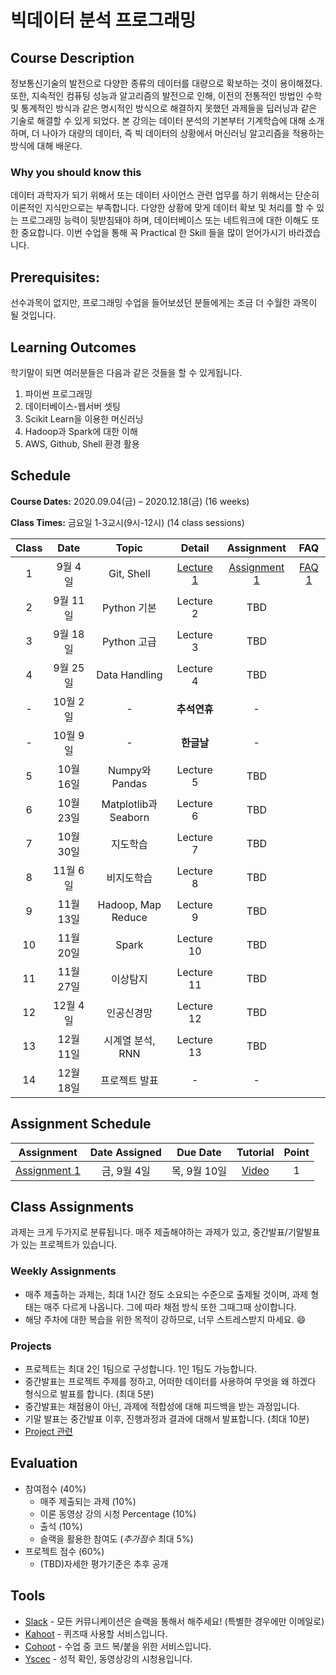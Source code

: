 # 빅데이터 분석 프로그래밍


## Course Description

정보통신기술의 발전으로 다양한 종류의 데이터를 대량으로 확보하는 것이 용이해졌다. 또한, 지속적인 컴퓨팅 성능과 알고리즘의 발전으로 인해, 이전의 전통적인 방법인 수학 및 통계적인 방식과 같은 명시적인 방식으로 해결하지 못했던 과제들을 딥러닝과 같은 기술로 해결할 수 있게 되었다. 본 강의는 데이터 분석의 기본부터 기계학습에 대해 소개하며, 더 나아가 대량의 데이터, 즉 빅 데이터의 상황에서 머신러닝 알고리즘을 적용하는 방식에 대해 배운다.


### Why you should know this

데이터 과학자가 되기 위해서 또는 데이터 사이언스 관련 업무를 하기 위해서는 단순히 이론적인 지식만으로는 부족합니다. 다양한 상황에 맞게 데이터 확보 및 처리를 할 수 있는 프로그래밍 능력이 뒷받침돼야 하며, 데이터베이스 또는 네트워크에 대한 이해도 또한 중요합니다. 이번 수업을 통해 꼭 Practical 한 Skill 들을 많이 얻어가시기 바라겠습니다.

## Prerequisites:  
선수과목이 없지만, 프로그래밍 수업을 들어보셨던 분들에게는 조금 더 수월한 과목이 될 것입니다.

## Learning Outcomes

학기말이 되면 여러분들은 다음과 같은 것들을 할 수 있게됩니다.

1. 파이썬 프로그래밍
1. 데이터베이스-웹서버 셋팅
1. Scikit Learn을 이용한 머신러닝
1. Hadoop과 Spark에 대한 이해
1. AWS, Github, Shell 환경 활용

## Schedule

**Course Dates:** 2020.09.04(금) – 2020.12.18(금) (16 weeks)

**Class Times:** 금요일 1-3교시(9시-12시) (14 class sessions)

| Class |          Date          |  Topic  |        Detail      |        Assignment         | FAQ |
|:-----:|:----------------------:|:-------:|:------------------:|:-------------------------:|:---:|
|  1 |  9월 4일                | Git, Shell | [Lecture 1] | [Assignment 1] | [FAQ 1]|
|  2 |  9월 11일               | Python 기본 |Lecture 2 |  TBD ||
|  3 |  9월 18일               | Python 고급 | Lecture 3 | TBD ||
|  4 |  9월 25일               | Data Handling | Lecture 4 | TBD ||
|  - |  10월 2일               | - |**추석연휴** | - ||
|  - |  10월 9일               | - |**한글날** | - ||
|  5 |  10월 16일              | Numpy와 Pandas | Lecture 5 | TBD ||
|  6 |  10월 23일              | Matplotlib과 Seaborn | Lecture 6 | TBD ||
|  7 |  10월 30일              | 지도학습 | Lecture 7 | TBD ||
|  8 |  11월 6일               | 비지도학습 | Lecture 8 | TBD ||
|  9 |  11월 13일              | Hadoop, Map Reduce | Lecture 9 | TBD ||
|  10 |  11월 20일             | Spark | Lecture 10 | TBD ||
|  11 |  11월 27일             | 이상탐지 | Lecture 11 | TBD ||
|  12 |  12월 4일              | 인공신경망 | Lecture 12 | TBD ||
|  13 |  12월 11일             | 시계열 분석, RNN | Lecture 13 | TBD ||
|  14 |  12월 18일             | 프로젝트 발표 | - | - ||





[Lecture 1]: lecture/week-01
[Lecture 2]: lecture/week-02
[Lecture 3]: lecture/week-03
[Lecture 4]: lecture/week-04
[Lecture 5]: lecture/week-05
[Lecture 6]: lecture/week-06
[Lecture 7]: lecture/week-07
[Lecture 8]: lecture/week-08
[Lecture 9]: lecture/week-09
[Lecture 10]: lecture/week-10
[Lecture 11]: lecture/week-11
[Lecture 12]: lecture/week-12
[Lecture 13]: lecture/week-13
[Lecture 14]: lecture/week-14

[Assignment 1]: assignment/week-01/README.md

[FAQ 1]: FAQ.md#week-01

## Assignment Schedule 


|                        Assignment                         | Date Assigned |   Due Date   | Tutorial | Point |
|:---------------------------------------------------------:|:-------------:|:------------:|:------------:|:------------:|
| [Assignment 1]                      |  금, 9월 4일  |  목, 9월 10일 | [Video](https://www.loom.com/share/936a6a621d9b4e01813143d4df7bf2ba) | 1 |




## Class Assignments

과제는 크게 두가지로 분류됩니다. 매주 제출해야하는 과제가 있고, 중간발표/기말발표가 있는 프로젝트가 있습니다.

### Weekly Assignments

- 매주 제출하는 과제는, 최대 1시간 정도 소요되는 수준으로 출제될 것이며, 과제 형태는 매주 다르게 나옵니다. 그에 따라 채점 방식 또한 그때그때 상이합니다.
- 해당 주차에 대한 복습을 위한 목적이 강하므로, 너무 스트레스받지 마세요. :smile:

### Projects
- 프로젝트는 최대 2인 1팀으로 구성합니다. 1인 1팀도 가능합니다. 
- 중간발표는 프로젝트 주제를 정하고, 어떠한 데이터를 사용하여 무엇을 왜 하겠다 형식으로 발표를 합니다. (최대 5분) 
- 중간발표는 채점용이 아닌, 과제에 적합성에 대해 피드백을 받는 과정입니다. 
- 기말 발표는 중간발표 이후, 진행과정과 결과에 대해서 발표합니다. (최대 10분)
- [Project 관련](https://github.com/yonsei-gsi-bigdata-2020-fall/Main/tree/master/project)

## Evaluation


- 참여점수 (40%)
    - 매주 제출되는 과제 (10%)
    - 이론 동영상 강의 시청 Percentage (10%)
    - 출석 (10%)
    - 슬랙을 활용한 참여도 (*추가점수* 최대 5%)
- 프로젝트 점수 (60%)
    - (TBD)자세한 평가기준은 추후 공개

## Tools

- [Slack](https://gsi7564-012020-fall.slack.com/) - 모든 커뮤니케이션은 슬랙을 통해서 해주세요! (특별한 경우에만 이메일로)
- [Kahoot](https://kahoot.it) - 퀴즈때 사용할 서비스입니다.
- [Cohoot](https://cohoot.link) - 수업 중 코드 복/붙을 위한 서비스입니다.
- [Yscec](https://yscec.yonsei.ac.kr/course/view.php?id=171952) - 성적 확인, 동영상강의 시청용입니다.
